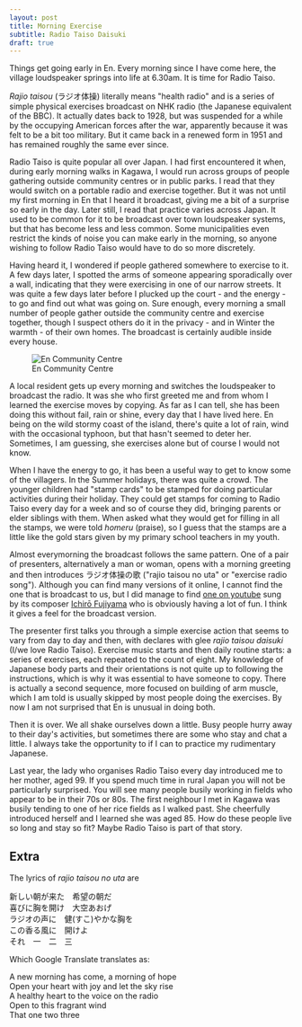 ```yaml
---
layout: post
title: Morning Exercise
subtitle: Radio Taiso Daisuki
draft: true
---
```

Things get going early in En. Every morning since I have come here, the village loudspeaker springs into life at 6.30am. It is time for Radio Taiso.  

*Rajio taisou* (ラジオ体操) literally means "health radio" and is a series of simple physical exercises broadcast on NHK radio (the Japanese equivalent of the BBC). It actually dates back to 1928, but was suspended for a while by the occupying American forces after the war, apparently because it was felt to be a bit too military. But it came back in a renewed form in 1951 and has remained roughly the same ever since.

Radio Taiso is quite popular all over Japan. I had first encountered it when, during early morning walks in Kagawa, I would run across groups of people gathering outside community centres or in public parks. I read that they would switch on a portable radio and exercise together. But it was not until my first morning in En that  I heard it broadcast, giving me a bit of a surprise so early in the day. Later still, I read that practice varies across Japan. It used to be common for it to be broadcast over town loudspeaker systems, but that has become less and less common. Some municipalities even restrict the kinds of noise you can make early in the morning, so anyone wishing to follow Radio Taiso would have to do so more discretely.

Having heard it, I wondered if people gathered somewhere to exercise to it. A few days later, I spotted the arms of someone appearing sporadically over a wall, indicating that they were exercising in one of our narrow streets. It was quite a few days later before I plucked up the court - and the energy - to go and find out what was going on.  Sure enough, every morning a small number of people gather outside the community centre and exercise together, though I suspect others do it in the privacy - and in Winter the warmth - of their own homes. The broadcast is certainly audible inside every house.

<figure>
  <img src="{{'/assets/en_community_centre.jpg' | relative_url }}" alt="En Community Centre" float="left">
  <figcaption>En Community Centre</figcaption>
</figure>

A local resident gets up every morning and switches the loudspeaker to broadcast the radio. It was she who first greeted me and from whom I learned the exercise moves by copying. As far as I can tell, she has been doing this without fail, rain or shine, every day that I have lived here. En being on the wild stormy coast of the island, there's quite a lot of rain, wind with the occasional typhoon, but that hasn't seemed to deter her. Sometimes, I am guessing, she exercises alone but of course I would not know. 

When I have the energy to go, it has been a useful way to get to know some of the villagers. In the Summer holidays, there was quite a crowd. The younger children had "stamp cards" to be stamped for doing particular activities during their holiday. They could get stamps for coming to Radio Taiso every day for a week and so of course they did, bringing parents or elder siblings with them. When asked what they would get for filling in all the stamps, we were told *homeru* (praise), so I guess that the stamps are a little like the gold stars given by my primary school teachers in my youth.

Almost everymorning the broadcast follows the same pattern. One of a pair of presenters, alternatively a man or woman, opens with a morning greeting and then introduces ラジオ体操の歌 ("rajio taisou no uta" or "exercise radio song"). Although you can find many versions of it online, I cannot find the one that is broadcast to us, but I did manage to find [one on youtube](https://www.youtube.com/watch?v=2A0bHqFrMms) sung by its composer [Ichirō Fujiyama](https://en.wikipedia.org/wiki/Ichir%C5%8D_Fujiyama) who is obviously having a lot of fun. I think it gives a feel for the broadcast version.

The presenter first talks you through a simple exercise action that seems to vary from day to day and then, with declares with glee *rajio taisou daisuki* (I/we love Radio Taiso). Exercise music starts and then daily routine starts: a series of exercises, each repeated to the count of eight. My knowledge of Japanese body parts and their orientations is not quite up to following the instructions, which is why it was essential to have someone to copy. There is actually a second sequence, more focused on building of arm muscle, which I am told is usually skipped by most people doing the exercises. By now I am not surprised that En is unusual in doing both.

Then it is over. We all shake ourselves down a little. Busy people hurry away to their day's activities, but sometimes there are some who stay and chat a little. I always take the opportunity to if I can to practice my rudimentary Japanese. 

Last year, the lady who organises Radio Taiso every day introduced me to her mother, aged 99. If you spend much time in rural Japan you will not be particularly surprised. You will see many people busily working in fields who appear to be in their 70s or 80s. The first neighbour I met in Kagawa was busily tending to one of her rice fields as I walked past. She cheerfully introduced herself and I learned she was aged 85. How do these people live so long and stay so fit? Maybe Radio Taiso is part of that story. 

## Extra

The lyrics of *rajio taisou no uta* are

新しい朝が来た　希望の朝だ  
喜びに胸を開け　大空あおげ  
ラジオの声に　健(すこ)やかな胸を  
この香る風に　開けよ  
それ　一　二　三  

Which Google Translate translates as:

A new morning has come, a morning of hope  
Open your heart with joy and let the sky rise  
A healthy heart to the voice on the radio  
Open to this fragrant wind  
That one two three  


